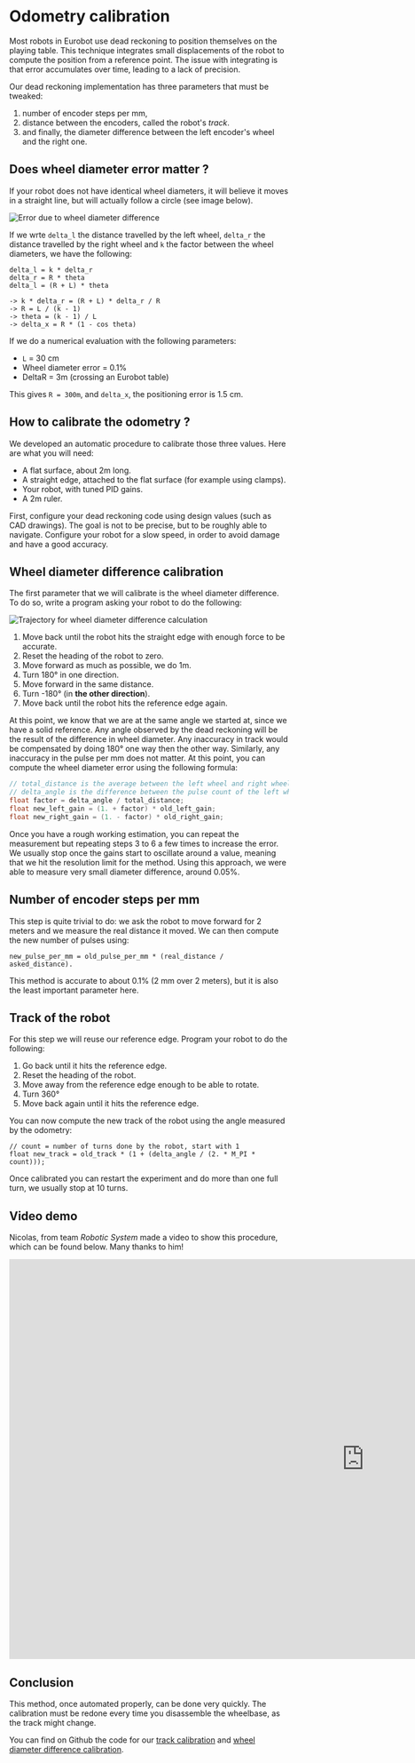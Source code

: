 # Odometry calibration

Most robots in Eurobot use dead reckoning to position themselves on the playing table.
This technique integrates small displacements of the robot to compute the position from a reference point.
The issue with integrating is that error accumulates over time, leading to a lack of precision.

Our dead reckoning implementation has three parameters that must be tweaked:

1. number of encoder steps per mm,
2. distance between the encoders, called the robot's *track*.
3. and finally, the diameter difference between the left encoder's wheel and the right one.

## Does wheel diameter error matter ?

If your robot does not have identical wheel diameters, it will believe it moves in a straight line, but will actually follow a circle (see image below).

![Error due to wheel diameter difference](odometry-wheel-difference-error.png)

If we wrte `delta_l` the distance travelled by the left wheel, `delta_r` the distance travelled by the right wheel and `k` the factor between the wheel diameters, we have the following:

```
delta_l = k * delta_r
delta_r = R * theta
delta_l = (R + L) * theta

-> k * delta_r = (R + L) * delta_r / R
-> R = L / (k - 1)
-> theta = (k - 1) / L
-> delta_x = R * (1 - cos theta)
```

If we do a numerical evaluation with the following parameters:

* `L` = 30 cm
* Wheel diameter error = 0.1%
* DeltaR = 3m (crossing an Eurobot table)

This gives `R = 300m`, and `delta_x`, the positioning error is 1.5 cm.

## How to calibrate the odometry ?

We developed an automatic procedure to calibrate those three values.
Here are what you will need:

* A flat surface, about 2m long.
* A straight edge, attached to the flat surface (for example using clamps).
* Your robot, with tuned PID gains.
* A 2m ruler.

First, configure your dead reckoning code using design values (such as CAD drawings).
The goal is not to be precise, but to be roughly able to navigate.
Configure your robot for a slow speed, in order to avoid damage and have a good accuracy.

## Wheel diameter difference calibration

The first parameter that we will calibrate is the wheel diameter difference.
To do so, write a program asking your robot to do the following:

![Trajectory for wheel diameter difference calculation](odometry-wheel-difference-trajectory.png)

1. Move back until the robot hits the straight edge with enough force to be accurate.
2. Reset the heading of the robot to zero.
3. Move forward as much as possible, we do 1m.
4. Turn 180° in one direction.
5. Move forward in the same distance.
6. Turn -180° (in **the other direction**).
7. Move back until the robot hits the reference edge again.

At this point, we know that we are at the same angle we started at, since we have a solid reference.
Any angle observed by the dead reckoning will be the result of the difference in wheel diameter.
Any inaccuracy in track would be compensated by doing 180° one way then the other way.
Similarly, any inaccuracy in the pulse per mm does not matter.
At this point, you can compute the wheel diameter error using the following formula:

```cpp
// total_distance is the average between the left wheel and right wheel distance (0.5 * (left_pulse * left_gain + right_pulse * right_gain)).
// delta_angle is the difference between the pulse count of the left wheel and the right wheel, also taking wheel gain into account.
float factor = delta_angle / total_distance;
float new_left_gain = (1. + factor) * old_left_gain;
float new_right_gain = (1. - factor) * old_right_gain;
```

Once you have a rough working estimation, you can repeat the measurement but repeating steps 3 to 6 a few times to increase the error.
We usually stop once the gains start to oscillate around a value, meaning that we hit the resolution limit for the method.
Using this approach, we were able to measure very small diameter difference, around 0.05%.

## Number of encoder steps per mm

This step is quite trivial to do: we ask the robot to move forward for 2 meters and we measure the real distance it moved.
We can then compute the new number of pulses using:

```
new_pulse_per_mm = old_pulse_per_mm * (real_distance / asked_distance).
```

This method is accurate to about 0.1% (2 mm over 2 meters), but it is also the least important parameter here.

## Track of the robot

For this step we will reuse our reference edge.
Program your robot to do the following:

1. Go back until it hits the reference edge.
2. Reset the heading of the robot.
3. Move away from the reference edge enough to be able to rotate.
4. Turn 360°
5. Move back again until it hits the reference edge.

You can now compute the new track of the robot using the angle measured by the odometry:

```
// count = number of turns done by the robot, start with 1
float new_track = old_track * (1 + (delta_angle / (2. * M_PI * count)));
```

Once calibrated you can restart the experiment and do more than one full turn, we usually stop at 10 turns.

## Video demo

Nicolas, from team *Robotic System* made a video to show this procedure, which can be found below.
Many thanks to him!

<div class="ytvideo">
<iframe width="1280" height="720" src="https://www.youtube.com/embed/X5PMFvVecXU" frameborder="0" allow="accelerometer; autoplay; encrypted-media; gyroscope; picture-in-picture" allowfullscreen></iframe>
</div>

## Conclusion

This method, once automated properly, can be done very quickly.
The calibration must be redone every time you disassemble the wheelbase, as the track might change.

You can find on Github the code for our [track calibration](https://github.com/cvra/robot-software/blob/7e81ac9ca49aa92bd2dd3b5b4d32021eec529c44/master-firmware/src/commands.cpp#L724-L777)
and [wheel diameter difference calibration](https://github.com/cvra/robot-software/blob/7e81ac9ca49aa92bd2dd3b5b4d32021eec529c44/master-firmware/src/commands.cpp#L653-L721).

